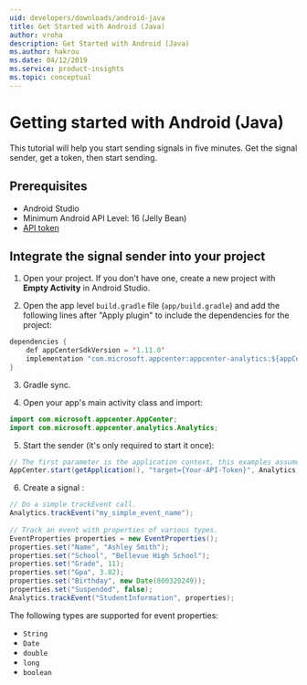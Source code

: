 ```yaml
---
uid: developers/downloads/android-java
title: Get Started with Android (Java)
author: vroha
description: Get Started with Android (Java)
ms.author: hakrou
ms.date: 04/12/2019
ms.service: product-insights
ms.topic: conceptual
---
```

# Getting started with Android (Java) 
 
This tutorial will help you start sending signals in five minutes. Get the signal sender, get a token, then start sending. 
 
## Prerequisites 
- Android Studio 
- Minimum Android API Level: 16 (Jelly Bean)  
- [API token](xref:developers/downloads/api-token)

## Integrate the signal sender into your project 
1. Open your project. If you don't have one, create a new project with **Empty Activity** in Android Studio.

2. Open the app level `build.gradle` file (`app/build.gradle`) and add the following lines after "Apply plugin" to include the dependencies for the project:

```java
dependencies { 
    def appCenterSdkVersion = '1.11.0' 
    implementation "com.microsoft.appcenter:appcenter-analytics:${appCenterSdkVersion}" 
} 
```
3. Gradle sync.

4. Open your app's main activity class and import: 

```java
import com.microsoft.appcenter.AppCenter; 
import com.microsoft.appcenter.analytics.Analytics; 
```

5. Start the sender (it's only required to start it once): 

```java
// The first parameter is the application context, this examples assumes it is called from an Activity. 
AppCenter.start(getApplication(), "target={Your-API-Token}", Analytics.class); 
```

6. Create a signal : 

```java
// Do a simple trackEvent call. 
Analytics.trackEvent("my_simple_event_name"); 
 
// Track an event with properties of various types. 
EventProperties properties = new EventProperties(); 
properties.set("Name", "Ashley Smith"); 
properties.set("School", "Bellevue High School"); 
properties.set("Grade", 11); 
properties.set("Gpa", 3.82); 
properties.set("Birthday", new Date(800320249)); 
properties.set("Suspended", false); 
Analytics.trackEvent("StudentInformation", properties); 
```

The following types are supported for event properties: 
- `String` 
- `Date` 
- `double` 
- `long` 
- `boolean`
